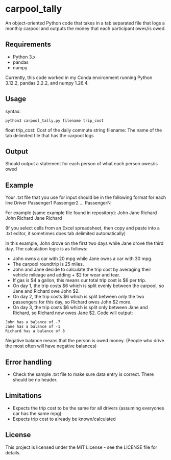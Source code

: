 # carpool_tally
An object-oriented Python code that takes in a tab separated file that logs a monthly carpool and outputs the money that each participant owes/is owed.

## Requirements
- Python 3.x
- pandas
- numpy

Currently, this code worked in my Conda environment running Python 3.12.2, pandas 2.2.2, and numpy 1.26.4.

## Usage

syntax: 
```
python3 carpool_tally.py filename trip_cost
```
float trip_cost: Cost of the daily commute
string filename: The name of the tab delimited file that has the carpool logs  

## Output
Should output a statement for each person of what each person owes/is owed

## Example
Your .txt file that you use for input should be in the following format for each line
Driver  Passenger1  Passenger2  ... PassengerN

For example (same example file found in repository):
John    Jane    Richard
John    Richard
Jane    Richard

(If you select cells from an Excel spreadsheet, then copy and paste into a .txt editor, it sometimes does tab delimited automatically)

In this example, John drove on the first two days while Jane drove the third day.
The calculation logic is as follows:
- John owns a car with 20 mpg while Jane owns a car with 30 mpg.
- The carpool roundtrip is 25 miles.
- John and Jane decide to calculate the trip cost by averaging their vehicle mileage and adding + $2 for wear and tear.
- If gas is $4 a gallon, this means our total trip cost is $6 per trip.
- On day 1, the trip costs $6 which is split evenly between the carpool, so Jane and Richard owe John $2.
- On day 2, the trip costs $6 which is split between only the two passengers for this day, so Richard owes John $2 more.
- On day 3, the trip costs $6 which is split only between Jane and Richard, so Richard now owes Jane $2.
Code will output:
```
John has a balance of -7
Jane has a balance of -1
Richard has a balance of 8
```
Negative balance means that the person is owed money. (People who drive the most often will have negative balances)

## Error handling
- Check the sample .txt file to make sure data entry is correct. There should be no header.
## Limitations
- Expects the trip cost to be the same for all drivers (assuming everyones car has the same mpg)
- Expects trip cost to already be known/calculated

## License
This project is licensed under the MIT License - see the LICENSE file for details.

